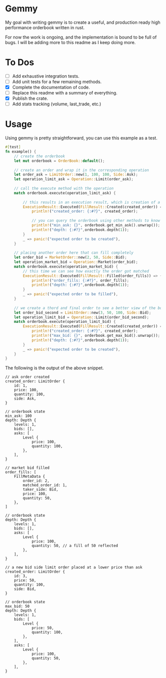 # Gemmy

My goal with writing gemmy is to create a useful, and production ready high performance orderbook written in rust.

For now the work is ongoing, and the implementation is bound to be full of bugs. I will be adding more to this readme as I keep doing more.

# To Dos

- [ ] Add exhaustive integration tests.
- [ ] Add unit tests for a few remaining methods.
- [x] Complete the documentation of code.
- [ ] Replace this readme with a summary of everything.
- [x] Publish the crate.
- [ ] Add stats tracking (volume, last_trade, etc.)

# Usage
Using gemmy is pretty straightforward, you can use this example as a test.
```rust
#[test]
fn example() {
    // create the orderbook
    let mut orderbook = OrderBook::default();
    
    // create an order and wrap it in the corresponding operation
    let order_ask = LimitOrder::new(1, 100, 100, Side::Ask);
    let operation_limit_ask = Operation::Limit(order_ask);
    
    // call the execute method with the operation
    match orderbook.execute(operation_limit_ask) {
        
        // this results in an execution result, which is creation of a limit ask order
        ExecutionResult::Executed(FillResult::Created(created_order)) => {
            println!("created_order: {:#?}", created_order);
            
            // you can query the orderbook using other methods to know its state
            println!("min_ask: {}", orderbook.get_min_ask().unwrap());
            println!("depth: {:#?}",orderbook.depth(1));
        }
        _ => panic!("expected order to be created"),
    }
    
    // placing another order here that can fill completely
    let order_bid = MarketOrder::new(2, 50, Side::Bid);
    let operation_market_bid = Operation::Market(order_bid);
    match orderbook.execute(operation_market_bid) {
        // this time we can see how exactly the order got matched
        ExecutionResult::Executed(FillResult::Filled(order_fills)) => {
            println!("order_fills: {:#?}", order_fills);
            println!("depth: {:#?}",orderbook.depth(1));
        }
        _ => panic!("expected order to be filled"),
    }
    
    // we create a thord and final order to see a better view of the book
    let order_bid_second = LimitOrder::new(3, 50, 100, Side::Bid);
    let operation_limit_bid = Operation::Limit(order_bid_second);
    match orderbook.execute(operation_limit_bid) {
        ExecutionResult::Executed(FillResult::Created(created_order)) => {
            println!("created_order: {:#?}", created_order);
            println!("max_bid: {}", orderbook.get_max_bid().unwrap());
            println!("depth: {:#?}",orderbook.depth(1));
        }
        _ => panic!("expected order to be created"),
    }
}
```

The following is the output of the above snippet.
```
// ask order created
created_order: LimitOrder {
    id: 1,
    price: 100,
    quantity: 100,
    side: Ask,
}

// orderbook state
min_ask: 100
depth: Depth {
    levels: 1,
    bids: [],
    asks: [
        Level {
            price: 100,
            quantity: 100,
        },
    ],
}

// market bid filled
order_fills: [
    FillMetaData {
        order_id: 2,
        matched_order_id: 1,
        taker_side: Bid,
        price: 100,
        quantity: 50,
    },
]

// orderbook state
depth: Depth {
    levels: 1,
    bids: [],
    asks: [
        Level {
            price: 100,
            quantity: 50, // a fill of 50 reflected
        },
    ],
}

// a new bid side limit order placed at a lower price than ask
created_order: LimitOrder {
    id: 3,
    price: 50,
    quantity: 100,
    side: Bid,
}

// orderbook state
max_bid: 50
depth: Depth {
    levels: 1,
    bids: [
        Level {
            price: 50,
            quantity: 100,
        },
    ],
    asks: [
        Level {
            price: 100,
            quantity: 50,
        },
    ],
}
```